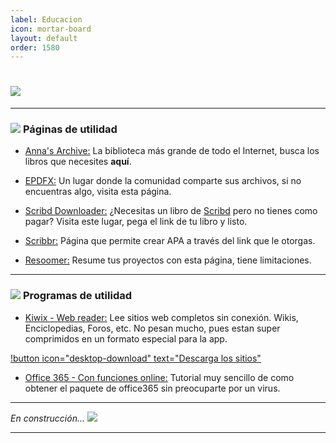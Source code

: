 ```yaml
---
label: Educacion
icon: mortar-board
layout: default
order: 1580
---
```



# ![](https://i.postimg.cc/qB103nzL/banner-items-lcdh-4.png)


---

### ![](https://i.postimg.cc/fyHqs50r/Proyecto-nuevo-2.png) **Páginas de utilidad**

- [Anna's Archive:](https://annas-archive.org/)
La biblioteca más grande de todo el Internet, busca los libros que necesites **aquí**.


- [EPDFX:](https://epdfx.com/)
Un lugar donde la comunidad comparte sus archivos, si no encuentras algo, visita esta página.


- [Scribd Downloader:](https://scribd.vdownloaders.com/)
¿Necesitas un libro de [Scribd](https://es.scribd.com/) pero no tienes como pagar? Visita este lugar, pega el link de tu libro y listo.


- [Scribbr:](https://www.scribbr.com/citation/generator/apa/)
Página que permite crear APA a través del link que le otorgas.


- [Resoomer:](https://resoomer.com/es/)
Resume tus proyectos con esta página, tiene limitaciones.


---

### ![](https://i.postimg.cc/fyHqs50r/Proyecto-nuevo-2.png) **Programas de utilidad**


- [Kiwix - Web reader:](https://www.kiwix.org/en/downloads/windows/)
Lee sitios web completos sin conexión. Wikis, Enciclopedias, Foros, etc.
No pesan mucho, pues estan super comprimidos en un formato especial para la app.


[!button icon="desktop-download" text="Descarga los sitios"](https://library.kiwix.org/?lang=spa)


- [Office 365 - Con funciones online:](https://noiroom.tech/Tutoriales/Win-O365)
Tutorial muy sencillo de como obtener el paquete de office365 sin preocuparte por un virus.


---


*En construcción... ![](https://images-ext-1.discordapp.net/external/4YQiWQevguiDbfOGmq5orfGp-lMulNDAHYaXL-aHh5M/https/i.imgur.com/tFp98Tp.png?width=31&height=31)*


---